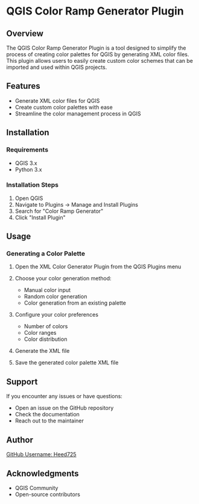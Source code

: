 # QGIS Color Ramp Generator Plugin

## Overview

The QGIS Color Ramp Generator Plugin is a tool designed to simplify the process of creating color palettes for QGIS by generating XML color files. This plugin allows users to easily create custom color schemes that can be imported and used within QGIS projects.

## Features

- Generate XML color files for QGIS
- Create custom color palettes with ease
- Streamline the color management process in QGIS

## Installation

### Requirements

- QGIS 3.x
- Python 3.x

### Installation Steps

1. Open QGIS
2. Navigate to Plugins → Manage and Install Plugins
3. Search for "Color Ramp Generator"
4. Click "Install Plugin"

## Usage

### Generating a Color Palette

1. Open the XML Color Generator Plugin from the QGIS Plugins menu
2. Choose your color generation method:
   - Manual color input
   - Random color generation
   - Color generation from an existing palette

3. Configure your color preferences
   - Number of colors
   - Color ranges
   - Color distribution

4. Generate the XML file
5. Save the generated color palette XML file


## Support

If you encounter any issues or have questions:
- Open an issue on the GitHub repository
- Check the documentation
- Reach out to the maintainer

## Author

[GitHub Username: Heed725](https://github.com/Heed725)

## Acknowledgments

- QGIS Community
- Open-source contributors
